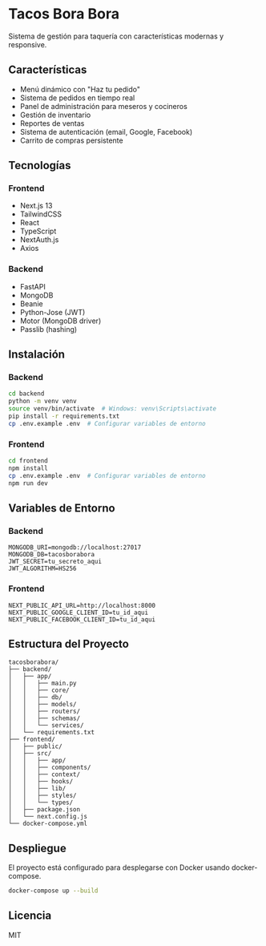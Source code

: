 # Tacos Bora Bora

Sistema de gestión para taquería con características modernas y responsive.

## Características

- Menú dinámico con "Haz tu pedido"
- Sistema de pedidos en tiempo real
- Panel de administración para meseros y cocineros
- Gestión de inventario
- Reportes de ventas
- Sistema de autenticación (email, Google, Facebook)
- Carrito de compras persistente

## Tecnologías

### Frontend
- Next.js 13
- TailwindCSS
- React
- TypeScript
- NextAuth.js
- Axios

### Backend
- FastAPI
- MongoDB
- Beanie
- Python-Jose (JWT)
- Motor (MongoDB driver)
- Passlib (hashing)

## Instalación

### Backend
```bash
cd backend
python -m venv venv
source venv/bin/activate  # Windows: venv\Scripts\activate
pip install -r requirements.txt
cp .env.example .env  # Configurar variables de entorno
```

### Frontend
```bash
cd frontend
npm install
cp .env.example .env  # Configurar variables de entorno
npm run dev
```

## Variables de Entorno

### Backend
```env
MONGODB_URI=mongodb://localhost:27017
MONGODB_DB=tacosborabora
JWT_SECRET=tu_secreto_aqui
JWT_ALGORITHM=HS256
```

### Frontend
```env
NEXT_PUBLIC_API_URL=http://localhost:8000
NEXT_PUBLIC_GOOGLE_CLIENT_ID=tu_id_aqui
NEXT_PUBLIC_FACEBOOK_CLIENT_ID=tu_id_aqui
```

## Estructura del Proyecto

```
tacosborabora/
├── backend/
│   ├── app/
│   │   ├── main.py
│   │   ├── core/
│   │   ├── db/
│   │   ├── models/
│   │   ├── routers/
│   │   ├── schemas/
│   │   └── services/
│   └── requirements.txt
├── frontend/
│   ├── public/
│   ├── src/
│   │   ├── app/
│   │   ├── components/
│   │   ├── context/
│   │   ├── hooks/
│   │   ├── lib/
│   │   ├── styles/
│   │   └── types/
│   ├── package.json
│   └── next.config.js
└── docker-compose.yml
```

## Despliegue

El proyecto está configurado para desplegarse con Docker usando docker-compose.

```bash
docker-compose up --build
```

## Licencia

MIT

